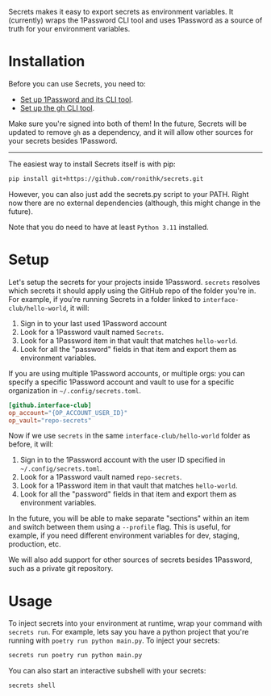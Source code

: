 Secrets makes it easy to export secrets as environment variables. It (currently) wraps the 1Password CLI tool and uses 1Password as a source of truth for your environment variables.

# Installation
Before you can use Secrets, you need to:
* [Set up 1Password and its CLI tool](https://1password.com/downloads/command-line).
* [Set up the gh CLI tool](https://cli.github.com/).

Make sure you're signed into both of them! In the future, Secrets will be updated to remove `gh` as a dependency, and it will allow other sources for your secrets besides 1Password.

---

The easiest way to install Secrets itself is with pip:
```bash
pip install git+https://github.com/ronithk/secrets.git
```

However, you can also just add the secrets.py script to your PATH. Right now there are no external dependencies (although, this might change in the future).

Note that you do need to have at least `Python 3.11` installed.

# Setup
Let's setup the secrets for your projects inside 1Password. `secrets` resolves which secrets it should apply using the GitHub repo of the folder you're in. For example, if you're running Secrets in a folder linked to `interface-club/hello-world`, it will:
1. Sign in to your last used 1Password account
2. Look for a 1Password vault named `Secrets`.
3. Look for a 1Password item in that vault that matches `hello-world`.
4. Look for all the "password" fields in that item and export them as environment variables.

If you are using multiple 1Password accounts, or multiple orgs: you can specify a specific 1Password account and vault to use for a specific organization in `~/.config/secrets.toml`.
```toml
[github.interface-club]
op_account="{OP_ACCOUNT_USER_ID}"
op_vault="repo-secrets"
```

Now if we use `secrets` in the same `interface-club/hello-world` folder as before, it will:
1. Sign in to the 1Password account with the user ID specified in `~/.config/secrets.toml`.
2. Look for a 1Password vault named `repo-secrets`.
3. Look for a 1Password item in that vault that matches `hello-world`.
4. Look for all the "password" fields in that item and export them as environment variables.

In the future, you will be able to make separate "sections" within an item and switch between them using a `--profile` flag. This is useful, for example, if you need different environment variables for dev, staging, production, etc.

We will also add support for other sources of secrets besides 1Password, such as a private git repository.

# Usage
To inject secrets into your environment at runtime, wrap your command with `secrets run`. For example, lets say you have a python project that you're running with `poetry run python main.py`. To inject your secrets:
```bash
secrets run poetry run python main.py
```

You can also start an interactive subshell with your secrets:
```bash
secrets shell
```
